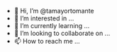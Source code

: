 - 👋 Hi, I’m @tamayortomante
- 👀 I’m interested in ...
- 🌱 I’m currently learning ...
- 💞️ I’m looking to collaborate on ...
- 📫 How to reach me ...

<!---
tamayortomante/tamayortomante is a ✨ special ✨ repository because its `README.md` (this file) appears on your GitHub profile.
You can click the Preview link to take a look at your changes.
--->
